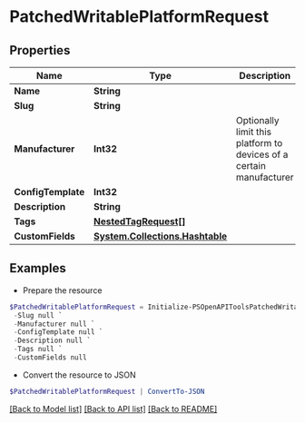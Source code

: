 # PatchedWritablePlatformRequest
## Properties

Name | Type | Description | Notes
------------ | ------------- | ------------- | -------------
**Name** | **String** |  | [optional] 
**Slug** | **String** |  | [optional] 
**Manufacturer** | **Int32** | Optionally limit this platform to devices of a certain manufacturer | [optional] 
**ConfigTemplate** | **Int32** |  | [optional] 
**Description** | **String** |  | [optional] 
**Tags** | [**NestedTagRequest[]**](NestedTagRequest.md) |  | [optional] 
**CustomFields** | [**System.Collections.Hashtable**](AnyType.md) |  | [optional] 

## Examples

- Prepare the resource
```powershell
$PatchedWritablePlatformRequest = Initialize-PSOpenAPIToolsPatchedWritablePlatformRequest  -Name null `
 -Slug null `
 -Manufacturer null `
 -ConfigTemplate null `
 -Description null `
 -Tags null `
 -CustomFields null
```

- Convert the resource to JSON
```powershell
$PatchedWritablePlatformRequest | ConvertTo-JSON
```

[[Back to Model list]](../README.md#documentation-for-models) [[Back to API list]](../README.md#documentation-for-api-endpoints) [[Back to README]](../README.md)

